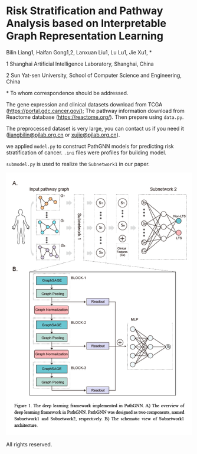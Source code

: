 # Risk Stratification and Pathway Analysis based on Interpretable Graph Representation Learning

Bilin Liang1, Haifan Gong1,2, Lanxuan Liu1, Lu Lu1, Jie Xu1, *

1 Shanghai Artificial Intelligence Laboratory, Shanghai, China

2 Sun Yat-sen University, School of Computer Science and Engineering, China

\* To whom correspondence should be addressed.


The gene expression and clinical datasets download from TCGA (https://portal.gdc.cancer.gov/); The pathway information download from Reactome database (https://reactome.org/). Then prepare using `data.py`. 

The preprocessed dataset is very large, you can contact us if you need it (liangbilin@pjlab.org.cn or xujie@pjlab.org.cn).

we applied `model.py` to construct PathGNN models for predicting risk stratification of cancer. `.ini` files were profiles for building model.

`submodel.py` is used to realize the `Subnetwork1` in our paper.


![](https://github.com/BioAI-kits/PathGNN/blob/main/Figure/Figure1.png)

All rights reserved.

